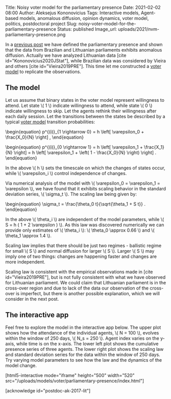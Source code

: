 Title: Noisy voter model for the parliamentary presence
Date: 2021-02-02 08:00
Author: Aleksejus Kononovicius
Tags: Interactive models, Agent-based models, anomalous diffusion, opinion dynamics, voter model, politics, postdoctoral project
Slug: noisy-voter-model-for-the-parliamentary-presence
Status: published
Image_url: uploads/2021/nvm-parliamentary-presence.png

In a [previous post]({filename}/articles/2021/anomalous-diffusion-parliamentary-presence-data.md) we have defined the parliamentary presence and shown that the data from 
Brazilian and Lithuanian parliaments exhibits anomalous diffusion. Actually
we have analyzed Lithuanian data [cite id="Kononovicius2020JStat"], while
Brazilian data was considered by Vieira and others [cite id="Vieira2019PRE"].
This time let me constructed a [voter model](/tag/voter-model) to replicate
the observations.<!--more-->

## The model

Let us assume that binary states in the voter model represent willingness to
attend. Let state \\\( 1 \\\) indicate willingness to attend, while state
\\\( 0 \\\) indicate willingness to skip. Let the agents rethink their
willingness after each daily session. Let the transitions between the states
be described by a typical [voter model](/tag/voter-model) transition
probabilities:

\begin{equation}
p^{(i)}\_{1 \rightarrow 0} = h \left[ \varepsilon_0 + \frac{X\_0}{N} \right] ,
\end{equation}

\begin{equation}
p^{(i)}\_{0 \rightarrow 1} = h \left[ \varepsilon_1 + \frac{X\_1}{N} \right] =
    h \left[ \varepsilon_1 + \left( 1 - \frac{X\_0}{N} \right) \right] .
\end{equation}

In the above \\\( h \\\) sets the timescale on which the changes of states
occur, while \\\( \varepsilon_i \\\) control independence of changes.

Via numerical analysis of the model with
\\\( \varepsilon\_0 = \varepsilon\_1 = \varepsilon \\\), we have found that it
exhibits scaling behavior in the standard deviation series, \\\( \sigma\_t \\\).
The scaling law being given by:

\begin{equation}
\sigma\_t = \frac{\theta\_0 t}{\sqrt{\theta\_1 + S t}} .
\end{equation}

In the above \\\( \theta\_i \\\) are independent of the model parameters, while
\\\( S = h ( 1 + 2 \varepsilon ) \\\). As this law was discovered numerically
we can provide only estimates of \\\( \theta\_i \\\):
\\\( \theta\_0 \approx 0.66 \\\) and \\\( \theta\_1 \approx 1.4 \\\).

Scaling law implies that there should be just two regimes - ballistic regime
for small \\\( S \\\) and normal diffusion for larger \\\( S \\\). Larger
\\\( S \\\) may imply one of two things: changes are happening faster and
changes are more independent.

Scaling law is consistent with the empirical observations made in
[cite id="Vieira2019PRE"], but is not fully consistent with what we have
observed for Lithuanian parliament. We could claim that Lithuanian parliament
is in the cross-over region and due to lack of the data our observation of the
cross-over is imperfect, but there is another possible explanation, which we
will consider in the next post.

## The interactive app

Feel free to explore the model in the interactive app below. The upper plot
shows how the attendance of the individual agents, \\\( N = 100 \\\), evolves
within the window of 250 days, \\\( N\_s = 250 \\\). Agent index varies on the
y-axis, while time is on the x-axis. The lower left plot shows the cumulative
presence series of three agents. The lower right plot shows the scaling law
and standard deviation series for the data within the window of 250 days. Try
varying model parameters to see how the law and the dynamics of the model
change.

[html5-interactive mode="iframe" height="500" width="520"
src="/uploads/models/voter/parliamentary-presence/index.html"]

[acknowledge id="postdoc-ak-2017-lit"]
